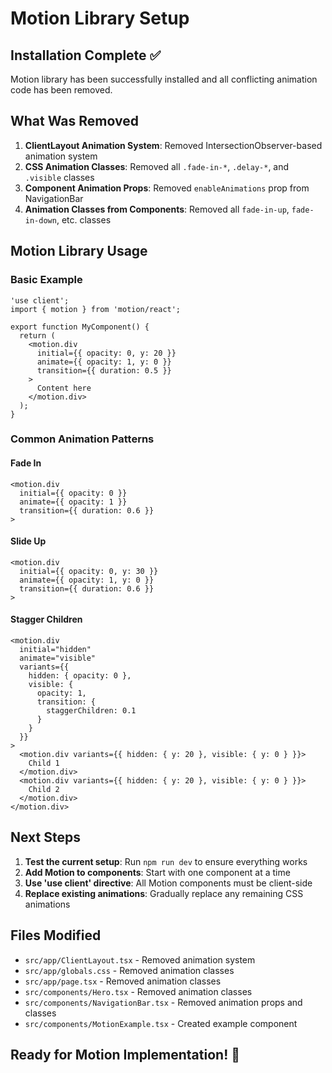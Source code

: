 # Motion Library Setup

## Installation Complete ✅

Motion library has been successfully installed and all conflicting animation code has been removed.

## What Was Removed

1. **ClientLayout Animation System**: Removed IntersectionObserver-based animation system
2. **CSS Animation Classes**: Removed all `.fade-in-*`, `.delay-*`, and `.visible` classes
3. **Component Animation Props**: Removed `enableAnimations` prop from NavigationBar
4. **Animation Classes from Components**: Removed all `fade-in-up`, `fade-in-down`, etc. classes

## Motion Library Usage

### Basic Example

```tsx
'use client';
import { motion } from 'motion/react';

export function MyComponent() {
  return (
    <motion.div
      initial={{ opacity: 0, y: 20 }}
      animate={{ opacity: 1, y: 0 }}
      transition={{ duration: 0.5 }}
    >
      Content here
    </motion.div>
  );
}
```

### Common Animation Patterns

#### Fade In
```tsx
<motion.div
  initial={{ opacity: 0 }}
  animate={{ opacity: 1 }}
  transition={{ duration: 0.6 }}
>
```

#### Slide Up
```tsx
<motion.div
  initial={{ opacity: 0, y: 30 }}
  animate={{ opacity: 1, y: 0 }}
  transition={{ duration: 0.6 }}
>
```

#### Stagger Children
```tsx
<motion.div
  initial="hidden"
  animate="visible"
  variants={{
    hidden: { opacity: 0 },
    visible: {
      opacity: 1,
      transition: {
        staggerChildren: 0.1
      }
    }
  }}
>
  <motion.div variants={{ hidden: { y: 20 }, visible: { y: 0 } }}>
    Child 1
  </motion.div>
  <motion.div variants={{ hidden: { y: 20 }, visible: { y: 0 } }}>
    Child 2
  </motion.div>
</motion.div>
```

## Next Steps

1. **Test the current setup**: Run `npm run dev` to ensure everything works
2. **Add Motion to components**: Start with one component at a time
3. **Use 'use client' directive**: All Motion components must be client-side
4. **Replace existing animations**: Gradually replace any remaining CSS animations

## Files Modified

- `src/app/ClientLayout.tsx` - Removed animation system
- `src/app/globals.css` - Removed animation classes
- `src/app/page.tsx` - Removed animation classes
- `src/components/Hero.tsx` - Removed animation classes
- `src/components/NavigationBar.tsx` - Removed animation props and classes
- `src/components/MotionExample.tsx` - Created example component

## Ready for Motion Implementation! 🚀
